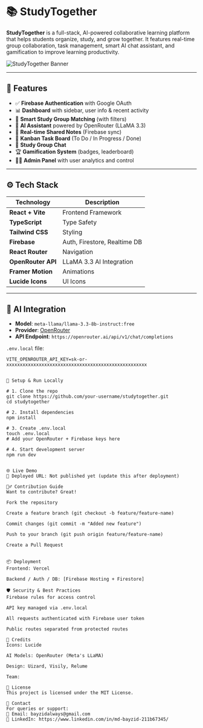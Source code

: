 # 📚 StudyTogether

**StudyTogether** is a full-stack, AI-powered collaborative learning platform that helps students organize, study, and grow together. It features real-time group collaboration, task management, smart AI chat assistant, and gamification to improve learning productivity.

![StudyTogether Banner](./assets/banner.png) <!-- Optional banner -->

---

## 🚀 Features

- ✅ **Firebase Authentication** with Google OAuth
- 📊 **Dashboard** with sidebar, user info & recent activity
- 👥 **Smart Study Group Matching** (with filters)
- 🧠 **AI Assistant** powered by OpenRouter (LLaMA 3.3)
- 📝 **Real-time Shared Notes** (Firebase sync)
- 🧩 **Kanban Task Board** (To Do / In Progress / Done)
- 💬 **Study Group Chat**
- 🏆 **Gamification System** (badges, leaderboard)
- 👨‍🏫 **Admin Panel** with user analytics and control

---

## ⚙️ Tech Stack

| Technology         | Description                  |
| ------------------ | ---------------------------- |
| **React + Vite**   | Frontend Framework           |
| **TypeScript**     | Type Safety                  |
| **Tailwind CSS**   | Styling                      |
| **Firebase**       | Auth, Firestore, Realtime DB |
| **React Router**   | Navigation                   |
| **OpenRouter API** | LLaMA 3.3 AI Integration     |
| **Framer Motion**  | Animations                   |
| **Lucide Icons**   | UI Icons                     |

---

## 🧠 AI Integration

- **Model**: `meta-llama/llama-3.3-8b-instruct:free`
- **Provider**: [OpenRouter](https://openrouter.ai)
- **API Endpoint**: `https://openrouter.ai/api/v1/chat/completions`

`.env.local` file:

```env
VITE_OPENROUTER_API_KEY=sk-or-xxxxxxxxxxxxxxxxxxxxxxxxxxxxxxxxxxxxxxxxxxxxxxxxxxxx


🧪 Setup & Run Locally

# 1. Clone the repo
git clone https://github.com/your-username/studytogether.git
cd studytogether

# 2. Install dependencies
npm install

# 3. Create .env.local
touch .env.local
# Add your OpenRouter + Firebase keys here

# 4. Start development server
npm run dev


🌐 Live Demo
🔗 Deployed URL: Not published yet (update this after deployment)

🧙‍♂️ Contribution Guide
Want to contribute? Great!

Fork the repository

Create a feature branch (git checkout -b feature/feature-name)

Commit changes (git commit -m "Added new feature")

Push to your branch (git push origin feature/feature-name)

Create a Pull Request


📦 Deployment
Frontend: Vercel

Backend / Auth / DB: [Firebase Hosting + Firestore]

🛡️ Security & Best Practices
Firebase rules for access control

API key managed via .env.local

All requests authenticated with Firebase user token

Public routes separated from protected routes

📌 Credits
Icons: Lucide

AI Models: OpenRouter (Meta's LLaMA)

Design: Uizard, Visily, Relume

Team:

📜 License
This project is licensed under the MIT License.

💬 Contact
For queries or support:
📧 Email: bayzidalways@gmail.com
🔗 LinkedIn: https://www.linkedin.com/in/md-bayzid-211b67345/

```
